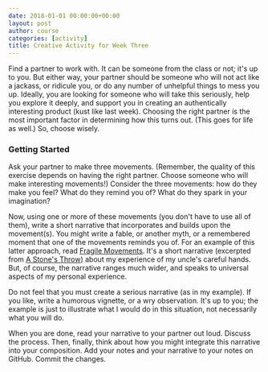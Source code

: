 ```yaml
---
date: 2018-01-01 00:00:00+00:00
layout: post
author: course
categories: [activity]
title: Creative Activity for Week Three
---
```


Find a partner to work with. It can be someone from the class or not; it's up to you. But either way, your partner should be someone who will not act like a jackass, or ridicule you, or do any number of unhelpful things to mess you up. Ideally, you are looking for someone who will take this seriously, help you explore it deeply, and support you in creating an authentically interesting product (kust like last week). Choosing the right partner is the most important factor in determining how this turns out. (This goes for life as well.) So, choose wisely.

### Getting Started

Ask your partner to make three movements. (Remember, the quality of this exercise depends on having the right partner. Choose someone who will make interesting movements!) Consider the three movements: how do they make you feel? What do they remind you of? What do they spark in your imagination?

Now, using one or more of these movements (you don't have to use all of them), write a short narrative that incorporates and builds upon the movement(s). You might write a fable, or another myth, or a remembered moment that one of the movements reminds you of. For an example of this latter approach, read [Fragile Movements](/addictions/2017/08/10/fragile-movements/). It's a short narrative (excerpted from [A Stone's Throw](https://www.rosslaird.com/stones-throw/)) about my experience of my uncle's careful hands. But, of course, the narrative ranges much wider, and speaks to universal aspects of my personal experience.

Do not feel that you must create a serious narrative (as in my example). If you like, write a humorous vignette, or a wry observation. It's up to you; the example is just to illustrate what I would do in this situation, not necessarily what you will do.

When you are done, read your narrative to your partner out loud. Discuss the process. Then, finally, think about how you might integrate this narrative into your composition. Add your notes and your narrative to your notes on GitHub. Commit the changes.
